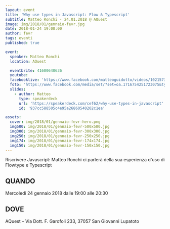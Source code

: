 ```yaml
---
layout: event
title: 'Why use types in Javascript: Flow & Typescript'
subtitle: Matteo Ronchi - 24.01.2018 @ AQuest
image: img/2018/01/gennaio-fevr.jpg
date: 2018-01-24 19:00:00
author: fevr
tags: eventi
published: true

event:
  speaker: Matteo Ronchi
  location: AQuest

  eventbrite: 41600640636
  youtube:
  facebooklive: 'https://www.facebook.com/matteoguidotto/videos/10215738604201992/'
  foto: 'https://www.facebook.com/media/set/?set=oa.1716754251723075&type=3'
  slides:
    - author: Matteo
      type: speakerdeck
      url: 'https://speakerdeck.com/cef62/why-use-types-in-javascript'
      id: '937cc588505c4e95a26860540202c1ea'

assets:
  cover: img/2018/01/gennaio-fevr-hero.png
  img500: img/2018/01/gennaio-fevr-500x500.jpg
  img300: img/2018/01/gennaio-fevr-300x300.jpg
  img250: img/2018/01/gennaio-fevr-250x250.jpg
  img174: img/2018/01/gennaio-fevr-174x174.jpg
  img150: img/2018/01/gennaio-fevr-150x150.jpg
---
```


Riscrivere Javascript: Matteo Ronchi ci parlerà della sua esperienza d'uso di Flowtype e Typescript

## QUANDO

Mercoledì 24 gennaio 2018 dalle 19:00 alle 20:30

## DOVE

AQuest – Via Dott. F. Garofoli 233, 37057 San Giovanni Lupatoto
